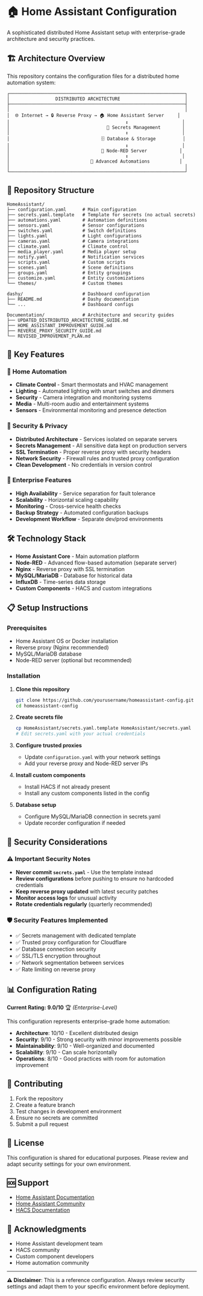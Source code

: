 # 🏠 Home Assistant Configuration

A sophisticated distributed Home Assistant setup with enterprise-grade architecture and security practices.

## 🏗️ Architecture Overview

This repository contains the configuration files for a distributed home automation system:

```
┌─────────────────────────────────────────────────────────────────┐
│                 DISTRIBUTED ARCHITECTURE                        │
├─────────────────────────────────────────────────────────────────┤
│                                                                 │
│  🌐 Internet → 🔒 Reverse Proxy → 🏠 Home Assistant Server     │
│                                           ↕                    │
│                                    🔐 Secrets Management        │
│                                           ↕                    │
│                                  🗄️ Database & Storage          │
│                                           ↕                    │
│                                  🔄 Node-RED Server            │
│                                           ↕                    │
│                              🤖 Advanced Automations           │
│                                                                 │
└─────────────────────────────────────────────────────────────────┘
```

## 📁 Repository Structure

```
HomeAssistant/
├── configuration.yaml      # Main configuration
├── secrets.yaml.template   # Template for secrets (no actual secrets)
├── automations.yaml        # Automation definitions
├── sensors.yaml            # Sensor configurations
├── switches.yaml           # Switch definitions
├── lights.yaml             # Light configurations
├── cameras.yaml            # Camera integrations
├── climate.yaml            # Climate control
├── media_player.yaml       # Media player setup
├── notify.yaml             # Notification services
├── scripts.yaml            # Custom scripts
├── scenes.yaml             # Scene definitions
├── groups.yaml             # Entity groupings
├── customize.yaml          # Entity customizations
└── themes/                 # Custom themes

dashy/                      # Dashboard configuration
├── README.md               # Dashy documentation
└── ...                     # Dashboard configs

Documentation/              # Architecture and security guides
├── UPDATED_DISTRIBUTED_ARCHITECTURE_GUIDE.md
├── HOME_ASSISTANT_IMPROVEMENT_GUIDE.md
├── REVERSE_PROXY_SECURITY_GUIDE.md
└── REVISED_IMPROVEMENT_PLAN.md
```

## 🔧 Key Features

### 🏡 **Home Automation**
- **Climate Control** - Smart thermostats and HVAC management
- **Lighting** - Automated lighting with smart switches and dimmers
- **Security** - Camera integration and monitoring systems
- **Media** - Multi-room audio and entertainment systems
- **Sensors** - Environmental monitoring and presence detection

### 🔐 **Security & Privacy**
- **Distributed Architecture** - Services isolated on separate servers
- **Secrets Management** - All sensitive data kept on production servers
- **SSL Termination** - Proper reverse proxy with security headers
- **Network Security** - Firewall rules and trusted proxy configuration
- **Clean Development** - No credentials in version control

### 🚀 **Enterprise Features**
- **High Availability** - Service separation for fault tolerance
- **Scalability** - Horizontal scaling capability
- **Monitoring** - Cross-service health checks
- **Backup Strategy** - Automated configuration backups
- **Development Workflow** - Separate dev/prod environments

## 🛠️ Technology Stack

- **Home Assistant Core** - Main automation platform
- **Node-RED** - Advanced flow-based automation (separate server)
- **Nginx** - Reverse proxy with SSL termination
- **MySQL/MariaDB** - Database for historical data
- **InfluxDB** - Time-series data storage
- **Custom Components** - HACS and custom integrations

## 📋 Setup Instructions

### Prerequisites
- Home Assistant OS or Docker installation
- Reverse proxy (Nginx recommended)
- MySQL/MariaDB database
- Node-RED server (optional but recommended)

### Installation
1. **Clone this repository**
   ```bash
   git clone https://github.com/yourusername/homeassistant-config.git
   cd homeassistant-config
   ```

2. **Create secrets file**
   ```bash
   cp HomeAssistant/secrets.yaml.template HomeAssistant/secrets.yaml
   # Edit secrets.yaml with your actual credentials
   ```

3. **Configure trusted proxies**
   - Update `configuration.yaml` with your network settings
   - Add your reverse proxy and Node-RED server IPs

4. **Install custom components**
   - Install HACS if not already present
   - Install any custom components listed in the config

5. **Database setup**
   - Configure MySQL/MariaDB connection in secrets.yaml
   - Update recorder configuration if needed

## 🔐 Security Considerations

### ⚠️ **Important Security Notes**
- **Never commit `secrets.yaml`** - Use the template instead
- **Review configurations** before pushing to ensure no hardcoded credentials
- **Keep reverse proxy updated** with latest security patches
- **Monitor access logs** for unusual activity
- **Rotate credentials regularly** (quarterly recommended)

### 🛡️ **Security Features Implemented**
- ✅ Secrets management with dedicated template
- ✅ Trusted proxy configuration for Cloudflare
- ✅ Database connection security
- ✅ SSL/TLS encryption throughout
- ✅ Network segmentation between services
- ✅ Rate limiting on reverse proxy

## 📊 Configuration Rating

**Current Rating: 9.0/10** 🏆 *(Enterprise-Level)*

This configuration represents enterprise-grade home automation:
- **Architecture**: 10/10 - Excellent distributed design
- **Security**: 9/10 - Strong security with minor improvements possible
- **Maintainability**: 9/10 - Well-organized and documented
- **Scalability**: 9/10 - Can scale horizontally
- **Operations**: 8/10 - Good practices with room for automation improvement

## 🤝 Contributing

1. Fork the repository
2. Create a feature branch
3. Test changes in development environment
4. Ensure no secrets are committed
5. Submit a pull request

## 📝 License

This configuration is shared for educational purposes. Please review and adapt security settings for your own environment.

## 🆘 Support

- [Home Assistant Documentation](https://www.home-assistant.io/docs/)
- [Home Assistant Community](https://community.home-assistant.io/)
- [HACS Documentation](https://hacs.xyz/)

## 🙏 Acknowledgments

- Home Assistant development team
- HACS community
- Custom component developers
- Home automation community

---

**⚠️ Disclaimer**: This is a reference configuration. Always review security settings and adapt them to your specific environment before deployment.
